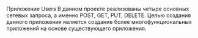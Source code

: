 Приложение  Users
В данном проекте реализованы четыре основных сетевых запроса, а именно POST, GET, PUT, DELETE.
Целью создания данного приложения является создание более многофункциональных приложений на основе существующего приложения.
